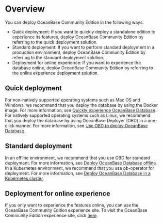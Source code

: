 # Overview

You can deploy OceanBase Community Edition in the following ways:

* Quick deployment: If you want to quickly deploy a standalone edition to experience its features, deploy OceanBase Community Edition by referring to the quick deployment solution.
* Standard deployment: If you want to perform standard deployment in a production environment, deploy OceanBase Community Edition by referring to the standard deployment solution.
* Deployment for online experience: If you want to experience the database online, deploy OceanBase Community Edition by referring to the online experience deployment solution.

## Quick deployment

For non-natively supported operating systems such as Mac OS and Windows, we recommend that you deploy the database by using the Docker image. For more information, see [Quickly experience OceanBase Database](../2.quick-start/0.Quickly-experience-OceanBase.md).
For natively supported operating systems such as Linux, we recommend that you deploy the database by using OceanBase Deployer (OBD) in a one-click manner. For more information, see [Use OBD to deploy OceanBase Database](../2.quick-start/0.Quickly-experience-OceanBase.md).

## Standard deployment

In an offline environment, we recommend that you use OBD for standard deployment. For more information, see [Deploy OceanBase Database offline](2.local-deployment/5.deploy-oceanbase-database-in-the-production-environment.md).
In a Kubernetes environment, we recommend that you use ob-operator for deployment. For more information, see [Deploy OceanBase Database in a Kubernetes cluster](../4.installation-and-deployment/3.deploy-in-the-k8s-cluster.md).

## Deployment for online experience

If you only want to experience the features online, you can use the OceanBase Community Edition experience site.
To visit the OceanBase Community Edition experience site, click [here](https://play.oceanbase.com/#/odc/connections).
